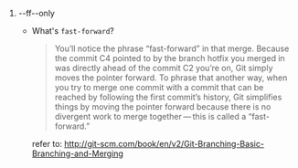
1. --ff--only
    * What's `fast-forward`?
      > You’ll notice the phrase “fast-forward” in that merge. Because the commit C4 pointed to by the branch hotfix you merged in was directly ahead of the commit C2 you’re on, Git simply moves the pointer forward. To phrase that another way, when you try to merge one commit with a commit that can be reached by following the first commit’s history, Git simplifies things by moving the pointer forward because there is no divergent work to merge together — this is called a “fast-forward.”

      refer to: http://git-scm.com/book/en/v2/Git-Branching-Basic-Branching-and-Merging
